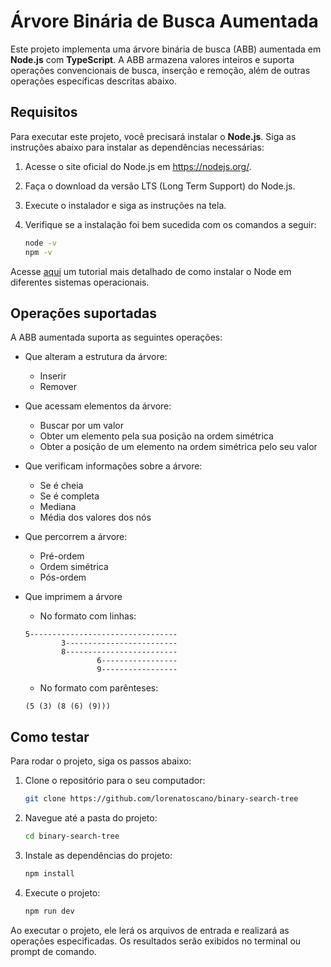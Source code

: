 # Árvore Binária de Busca Aumentada

Este projeto implementa uma árvore binária de busca (ABB) aumentada em **Node.js** com **TypeScript**. A ABB armazena valores inteiros e suporta operações convencionais de busca, inserção e remoção, além de outras operações específicas descritas abaixo.

## Requisitos

Para executar este projeto, você precisará instalar o **Node.js**. Siga as instruções abaixo para instalar as dependências necessárias:

1. Acesse o site oficial do Node.js em https://nodejs.org/.
2. Faça o download da versão LTS (Long Term Support) do Node.js.
3. Execute o instalador e siga as instruções na tela.
4. Verifique se a instalação foi bem sucedida com os comandos a seguir:

   ```bash
   node -v
   npm -v
   ```

Acesse [aqui](https://efficient-sloth-d85.notion.site/Instalando-o-Node-e-o-NPM-d162e2582d5c48499bc6703526912456) um tutorial mais detalhado de como instalar o Node em diferentes sistemas operacionais.

## Operações suportadas

A ABB aumentada suporta as seguintes operações:

- Que alteram a estrutura da árvore:

  - Inserir
  - Remover

- Que acessam elementos da árvore:

  - Buscar por um valor
  - Obter um elemento pela sua posição na ordem simétrica
  - Obter a posição de um elemento na ordem simétrica pelo seu valor

- Que verificam informações sobre a árvore:

  - Se é cheia
  - Se é completa
  - Mediana
  - Média dos valores dos nós

- Que percorrem a árvore:

  - Pré-ordem
  - Ordem simétrica
  - Pós-ordem

- Que imprimem a árvore

  - No formato com linhas:

  ```
  5---------------------------------
          3-------------------------
          8-------------------------
                  6-----------------
                  9-----------------
  ```

  - No formato com parênteses:

  ```
  (5 (3) (8 (6) (9)))
  ```

## Como testar

Para rodar o projeto, siga os passos abaixo:

1. Clone o repositório para o seu computador:

   ```bash
   git clone https://github.com/lorenatoscano/binary-search-tree
   ```

2. Navegue até a pasta do projeto:

   ```bash
   cd binary-search-tree
   ```

3. Instale as dependências do projeto:

   ```bash
   npm install
   ```

4. Execute o projeto:

   ```bash
   npm run dev
   ```

Ao executar o projeto, ele lerá os arquivos de entrada e realizará as operações especificadas. Os resultados serão exibidos no terminal ou prompt de comando.

